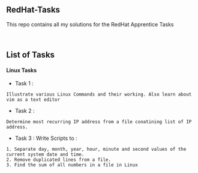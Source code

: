 ## RedHat-Tasks

This repo contains all my solutions for the RedHat Apprentice Tasks

<br/>

## List of Tasks
#### **Linux Tasks**
  - Task 1 : 
  ```
  Illustrate various Linux Commands and their working. Also learn about vim as a text editor
  ```
  - Task 2 : 
  ```
  Determine most recurring IP address from a file conatining list of IP address.
  ```
  - Task 3 :
  Write Scripts to :
  ```
  1. Separate day, month, year, hour, minute and second values of the current system date and time.
  2. Remove duplicated lines from a file. 
  3. Find the sum of all numbers in a file in Linux
  ```

  
